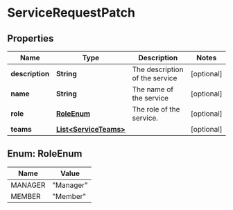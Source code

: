 
# ServiceRequestPatch

## Properties
Name | Type | Description | Notes
------------ | ------------- | ------------- | -------------
**description** | **String** | The description of the service |  [optional]
**name** | **String** | The name of the service |  [optional]
**role** | [**RoleEnum**](#RoleEnum) | The role of the service. |  [optional]
**teams** | [**List&lt;ServiceTeams&gt;**](ServiceTeams.md) |  |  [optional]


<a name="RoleEnum"></a>
## Enum: RoleEnum
Name | Value
---- | -----
MANAGER | &quot;Manager&quot;
MEMBER | &quot;Member&quot;



